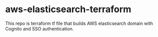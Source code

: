 # aws-elasticsearch-terraform
This repo is terraform tf file that builds AWS elasticsearch domain with Cognito and SSO authentication.
